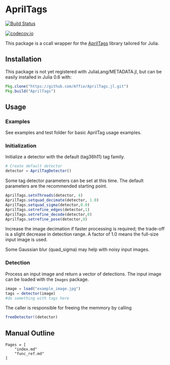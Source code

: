 # AprilTags

[![Build Status](https://travis-ci.org/Affie/AprilTags.jl.svg?branch=master)](https://travis-ci.org/Affie/AprilTags.jl)

[![codecov.io](http://codecov.io/github/Affie/AprilTags.jl/coverage.svg?branch=master)](http://codecov.io/github/Affie/AprilTags.jl?branch=master)

This package is a ccall wrapper for the [AprilTags](https://april.eecs.umich.edu/software/apriltag.html) library tailored for Julia.

## Installation
This package is not yet registered with JuliaLang/METADATA.jl, but can be easily installed in Julia 0.6 with:
```julia
Pkg.clone("https://github.com/Affie/AprilTags.jl.git")
Pkg.build("AprilTags")
```

## Usage
### Examples
See examples and test folder for basic AprilTag usage examples.

### Initialization
Initialize a detector with the default (tag36h11) tag family.
```julia
# Create default detector
detector = AprilTagDetector()
```
Some tag detector parameters can be set at this time.
The default parameters are the recommended starting point.
```julia
AprilTags.setnThreads(detector, 4)
AprilTags.setquad_decimate(detector, 1.0)
AprilTags.setquad_sigma(detector,0.0)
AprilTags.setrefine_edges(detector,1)
AprilTags.setrefine_decode(detector,0)
AprilTags.setrefine_pose(detector,0)
```    
Increase the image decimation if faster processing is required; the
trade-off is a slight decrease in detection range. A factor of 1.0
means the full-size input image is used.

Some Gaussian blur (quad_sigma) may help with noisy input images.

### Detection
Process an input image and return a vector of detections.
The input image can be loaded with the `Images` package.
```julia
image = load("example_image.jpg")
tags = detector(image)
#do something with tags here
```

The caller is responsible for freeing the memmory by calling
```julia
freeDetector!(detector)
```

## Manual Outline
```@contents
Pages = [
    "index.md"
    "func_ref.md"
]
```
